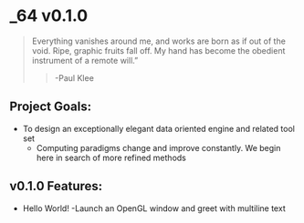 # \_64 v0.1.0

> Everything vanishes around me, and works are born as if out of the void. Ripe, graphic fruits fall off. My hand has become the obedient instrument of a remote will.”
>
> > -Paul Klee

## Project Goals:

- To design an exceptionally elegant data oriented engine and related tool set
	- Computing paradigms change and improve constantly. We begin here in search of more refined methods

## v0.1.0 Features:

- Hello World!
	-Launch an OpenGL window and greet with multiline text

